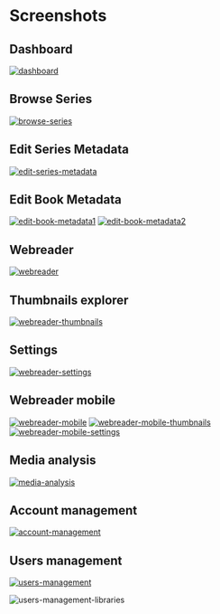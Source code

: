 # Screenshots

## Dashboard

[![dashboard](/assets/media/webui-dashboard_small.png)](/assets/media/webui-dashboard.png)

## Browse Series

[![browse-series](/assets/media/webui-browse-series_small.png)](/assets/media/webui-browse-series.png)

## Edit Series Metadata

[![edit-series-metadata](/assets/media/webui-series-metadata_small.png)](/assets/media/webui-series-metadata.png)

## Edit Book Metadata

[![edit-book-metadata1](/assets/media/webui-book-metadata1_small.png)](/assets/media/webui-book-metadata1.png)
[![edit-book-metadata2](/assets/media/webui-book-metadata2_small.png)](/assets/media/webui-book-metadata2.png)

## Webreader

[![webreader](/assets/media/webreader_small.png)](/assets/media/webreader.png)

## Thumbnails explorer

[![webreader-thumbnails](/assets/media/webreader-thumbnails_small.png)](/assets/media/webreader-thumbnails.png)

## Settings

[![webreader-settings](/assets/media/webreader-settings_small.png)](/assets/media/webreader-settings.png)

## Webreader mobile

[![webreader-mobile](/assets/media/webreader-mobile_small.png)](/assets/media/webreader-mobile.png)
[![webreader-mobile-thumbnails](/assets/media/webreader-mobile-thumbnails_small.png)](/assets/media/webreader-mobile-thumbnails.png)
[![webreader-mobile-settings](/assets/media/webreader-mobile-settings_small.png)](/assets/media/webreader-mobile-settings.png)

## Media analysis

[![media-analysis](/assets/media/webui-settings-media-analysis_small.png)](/assets/media/webui-settings-media-analysis.png)

## Account management

[![account-management](/assets/media/webui-account-settings_small.png)](/assets/media/webui-account-settings.png)

## Users management

[![users-management](/assets/media/webui-settings-users_small.png)](/assets/media/webui-settings-users.png)

![users-management-libraries](/assets/media/webui-settings-users-libraries.png)